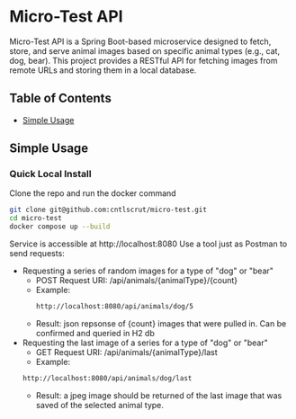 # Micro-Test API

Micro-Test API is a Spring Boot-based microservice designed to fetch, store, and serve animal images based on specific animal types (e.g., cat, dog, bear). This project provides a RESTful API for fetching images from remote URLs and storing them in a local database.

## Table of Contents
- [Simple Usage](#simple-usage)

## Simple Usage
### Quick Local Install
Clone the repo and run the docker command
```bash
git clone git@github.com:cntlscrut/micro-test.git
cd micro-test
docker compose up --build
```
Service is accessible at http://localhost:8080
Use a tool just as Postman to send requests:
- Requesting a series of random images for a type of "dog" or "bear"
	- POST Request URI: /api/animals/{animalType}/{count}
	- Example:
	  ```bash
	  http://localhost:8080/api/animals/dog/5
	  ```
   	- Result: json repsonse of {count} images that were pulled in. Can be confirmed and queried in H2 db
- Requesting the last image of a series for a type of "dog" or "bear"
	- GET Request URI: /api/animals/{animalType}/last
	- Example:
	```bash
	http://localhost:8080/api/animals/dog/last
	```
 	- Result: a jpeg image should be returned of the last image that was saved of the selected animal type.
	


